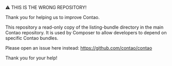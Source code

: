 ⚠ THIS IS THE WRONG REPOSITORY!

Thank you for helping us to improve Contao.

This repository a read-only copy of the listing-bundle directory in the main Contao repository. It is used by Composer to allow developers to depend on specific Contao bundles.

Please open an issue here instead: https://github.com/contao/contao

Thank you for your help!

